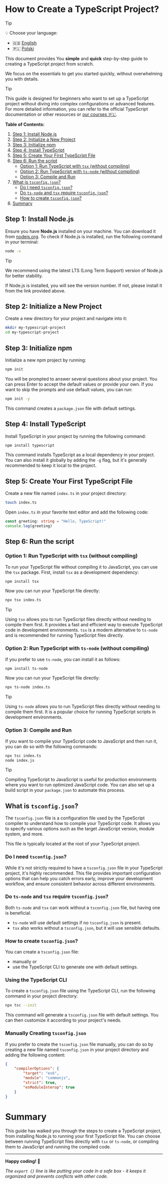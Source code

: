 # How to Create a TypeScript Project?

> [!TIP]
> 💡 Choose your language:
>
> - 🇬🇧 [English](./theory/BONUSES/HOW_TO_CREATE_TYPESCRIPT_PROJECT.md)
> - 🇵🇱 [Polski](./theory/BONUSES/HOW_TO_CREATE_TYPESCRIPT_PROJECT.pl.md)

This document provides You **simple** and **quick** step-by-step guide to creating a TypeScript project from scratch.

We focus on the essentials to get you started quickly, without overwhelming you with details.

> [!TIP]
> This guide is designed for beginners who want to set up a TypeScript project without diving into complex configurations or advanced features. For more detailed information, you can refer to the official TypeScript documentation or other resources or [our courses 🇵🇱](https://jaktestowac.pl/js-ts/).

**Table of Contents:**

1. [Step 1: Install Node.js](#step-1-install-nodejs)
2. [Step 2: Initialize a New Project](#step-2-initialize-a-new-project)
3. [Step 3: Initialize npm](#step-3-initialize-npm)
4. [Step 4: Install TypeScript](#step-4-install-typescript)
5. [Step 5: Create Your First TypeScript File](#step-5-create-your-first-typescript-file)
6. [Step 6: Run the script](#step-6-run-the-script)
    - [Option 1: Run TypeScript with `tsx` (without compiling)](#option-1-run-typescript-with-tsx-without-compiling)
    - [Option 2: Run TypeScript with `ts-node` (without compiling)](#option-2-run-typescript-with-ts-node-without-compiling)
    - [Option 3: Compile and Run](#option-3-compile-and-run)
7. [What is `tsconfig.json`?](#what-is-tsconfigjson)
    - [Do I need `tsconfig.json`?](#do-i-need-tsconfigjson)
    - [Do `ts-node` and `tsx` require `tsconfig.json`?](#do-ts-node-and-tsx-require-tsconfigjson)
    - [How to create `tsconfig.json`?](#how-to-create-tsconfigjson)
8. [Summary](#summary)

## Step 1: Install Node.js

Ensure you have **Node.js** installed on your machine. You can download it from [nodejs.org](https://nodejs.org/).
To check if Node.js is installed, run the following command in your terminal:

```bash
node -v
```

> [!TIP]
> We recommend using the latest LTS (Long Term Support) version of Node.js for better stability.

If Node.js is installed, you will see the version number. If not, please install it from the link provided above.

## Step 2: Initialize a New Project

Create a new directory for your project and navigate into it:

```bash
mkdir my-typescript-project
cd my-typescript-project
```

## Step 3: Initialize npm

Initialize a new npm project by running:

```bash
npm init
```

You will be prompted to answer several questions about your project. You can press Enter to accept the default values or provide your own.
If you want to skip the prompts and use default values, you can run:

```bash
npm init -y
```

This command creates a `package.json` file with default settings.

## Step 4: Install TypeScript

Install TypeScript in your project by running the following command:

```bash
npm install typescript
```

This command installs TypeScript as a local dependency in your project. You can also install it globally by adding the `-g` flag, but it's generally recommended to keep it local to the project.

## Step 5: Create Your First TypeScript File

Create a new file named `index.ts` in your project directory:

```bash
touch index.ts
```

Open `index.ts` in your favorite text editor and add the following code:

```typescript
const greeting: string = "Hello, TypeScript!"
console.log(greeting)
```

## Step 6: Run the script

### Option 1: Run TypeScript with `tsx` (without compiling)

To run your TypeScript file without compiling it to JavaScript, you can use the `tsx` package. First, install `tsx` as a development dependency:

```bash
npm install tsx
```

Now you can run your TypeScript file directly:

```bash
npx tsx index.ts
```

> [!TIP]
> Using `tsx` allows you to run TypeScript files directly without needing to compile them first.
> It provides a fast and efficient way to execute TypeScript code in development environments. `tsx` is a modern alternative to `ts-node` and is recommended for running TypeScript files directly.

### Option 2: Run TypeScript with `ts-node` (without compiling)

If you prefer to use `ts-node`, you can install it as follows:

```bash
npm install ts-node
```

Now you can run your TypeScript file directly:

```bash
npx ts-node index.ts
```

> [!TIP]
> Using `ts-node` allows you to run TypeScript files directly without needing to compile them first.
> It is a popular choice for running TypeScript scripts in development environments.

### Option 3: Compile and Run

If you want to compile your TypeScript code to JavaScript and then run it, you can do so with the following commands:

```bash
npx tsc index.ts
node index.js
```

> [!TIP]
> Compiling TypeScript to JavaScript is useful for production environments where you want to run optimized JavaScript code.
> You can also set up a build script in your `package.json` to automate this process.

## What is `tsconfig.json`?

The `tsconfig.json` file is a configuration file used by the TypeScript compiler to understand how to compile your TypeScript code. It allows you to specify various options such as the target JavaScript version, module system, and more.

This file is typically located at the root of your TypeScript project.

### Do I need `tsconfig.json`?

While it's not strictly required to have a `tsconfig.json` file in your TypeScript project, it's highly recommended.
This file provides important configuration options that can help you catch errors early, improve your development workflow, and ensure consistent behavior across different environments.

### Do `ts-node` and `tsx` require `tsconfig.json`?

Both `ts-node` and `tsx` can work without a `tsconfig.json` file, but having one is beneficial.

- `ts-node` will use default settings if no `tsconfig.json` is present.
- `tsx` also works without a `tsconfig.json`, but it will use sensible defaults.

### How to create `tsconfig.json`?

You can create a `tsconfig.json` file:

- manually or
- use the TypeScript CLI to generate one with default settings.

### Using the TypeScript CLI

To create a `tsconfig.json` file using the TypeScript CLI, run the following command in your project directory:

```bash
npx tsc --init
```

This command will generate a `tsconfig.json` file with default settings. You can then customize it according to your project's needs.

### Manually Creating `tsconfig.json`

If you prefer to create the `tsconfig.json` file manually, you can do so by creating a new file named `tsconfig.json` in your project directory and adding the following content:

```json
{
    "compilerOptions": {
        "target": "es6",
        "module": "commonjs",
        "strict": true,
        "esModuleInterop": true
    }
}
```

# Summary

This guide has walked you through the steps to create a TypeScript project, from installing Node.js to running your first TypeScript file. You can choose between running TypeScript files directly with `tsx` or `ts-node`, or compiling them to JavaScript and running the compiled code.

---

**Happy coding! 🚀**

_The `export {}` line is like putting your code in a safe box - it keeps it organized and prevents conflicts with other code._
